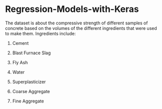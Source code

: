 # Regression-Models-with-Keras

The dataset is about the compressive strength of different samples of concrete based on the volumes of the different ingredients that were used to make them. Ingredients include:

1. Cement

2. Blast Furnace Slag

3. Fly Ash

4. Water

5. Superplasticizer

6. Coarse Aggregate

7. Fine Aggregate

   

